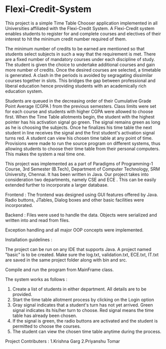 Flexi-Credit-System
===================
This project is a simple Time Table Chooser application implemented in all
Universities affiliated with the Flexi-Credit System. A Flexi-Credit system
enables students to register for and complete courses and electives of their
interest to hit the minimum credit number required of them. 

The minimum number of credits to be earned are mentioned so that students select subjects in such a way that the requirement is met. There are a fixed number of mandatory courses under each discipline of study. The student is given the choice to undertake additional courses and gain more number of credits. Once the desired courses are selected, a timetable is generated. A clash in the periods is avoided by segragating dissimilar courses together in slots. This bridges the gap between professional and liberal education hence providing students with an academically rich education system.

Students are queued in the decreasing order of their Cumulative Grade Point Average (CGPA ) from the previous semesters. Class limits were set for each course and students with higher CGPA were allowed to choose first. When the Time Table allotments begin, the student with the highest pointer has his activation signal go green. The signal remains green as long as he is choosing the subjects. Once he finalizes his time table the next student in line receives the signal and the first student's activation signal turns red. A student can view his chosen time table at any point of time. Provisions were made to run the source program on different systems, thus allowing students to choose their time table from their personal computers. This makes the system a real time one. 

This project was implemented as a part of Paradigms of Programming-1 Course, 3rd Semester (B.Tech), Department of Computer Technology, SRM University, Chennai. It has been written in Java. Our project takes into consideration two departments, namely CSE and ECE . This can be easily extended further to incorporate a larger database. 

Frontend :
The frontend was designed using GUI features offered by Java. Radio buttons, JTables, Dialog boxes and other basic facilities were incorporated.

Backend :
Files were used to handle the data. Objects were serialized and written into and read from files.

Exception handling and all major OOP concepts were implemented.

Installation guidelines :

The project can be run on any IDE that supports Java. A project named "basic" is to be created. Make sure the log.txt, validation.txt, ECE.txt, IT.txt are saved in the same project folder along with bin and src.

Compile and run the program from MainFrame class. 

The system works as follows :

1. Create a list of students in either department. All details are to be provided.
2. Start the time table allotment process by clicking on the Login option
3. Gray signal indicates that a student's turn has not yet arrived. Green signal indicates its his/her turn to choose. Red signal means the time table has already been chosen. 
4. If the signal is green, the radio buttons are activated and the student is permitted to choose the courses. 
5. The student can view the chosen time table anytime during the process. 

Project Contributers :
1.Krishna Garg
2.Priyanshu Tomar
